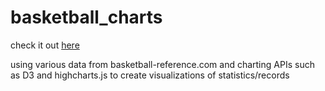 basketball_charts
=================
check it out [here](http://jmarq.github.io/basketball_charts)

using various data from basketball-reference.com and charting APIs such as D3 and highcharts.js to create visualizations of statistics/records
